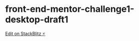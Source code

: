 # front-end-mentor-challenge1-desktop-draft1

[Edit on StackBlitz ⚡️](https://stackblitz.com/edit/front-end-mentor-challenge1-desktop-draft1)